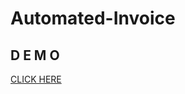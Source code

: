 # Automated-Invoice
## D E M O
[CLICK HERE](https://ttm3y8tnpxo6zwr6ihhlwg-on.drv.tw/Automated-Invoice/)